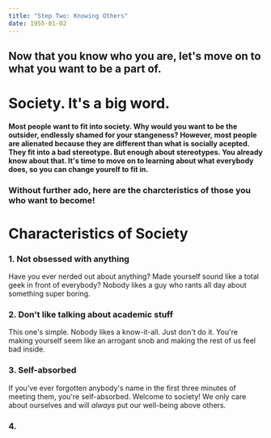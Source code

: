 ```yaml
---
title: "Step Two: Knowing Others"
date: 1955-01-02
---
```


## Now that you know who you are, let's move on to what you want to be a part of.

# Society. It's a big word.

#### Most people want to fit into society. Why would you want to be the outsider, endlessly shamed for your stangeness? However, most people are alienated because they are different than what is socially acepted. They fit into a bad stereotype. But enough about stereotypes. You already know about that. It's time to move on to learning about what everybody does, so you can change yourelf to fit in. 

### Without further ado, here are the charcteristics of those you who want to become!

# Characteristics of Society

### 1. Not obsessed with anything
Have you ever nerded out about anything? Made yourself sound like a total geek in front of everybody? Nobody likes a guy who rants all day about something super boring. 

### 2. Don't like talking about academic stuff
This one's simple. Nobody likes a know-it-all. Just don't do it. You're making yourself seem like an arrogant snob and making the rest of us feel bad inside. 

### 3. Self-absorbed
If you've ever forgotten anybody's name in the first three minutes of meeting them, you're self-absorbed. Welcome to society! We only care about ourselves and will *always* put our well-being above others. 

### 4. 
